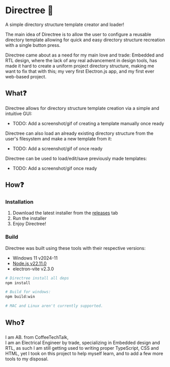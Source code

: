 # Directree 🌳

A simple directory structure template creator and loader!

The main idea of Directree is to allow the user to configure a reusable directory template allowing for quick and easy directory structure recreation with a single button press.

Directree came about as a need for my main love and trade: Embedded and RTL design, where the lack of any real advancement in design tools, has made it hard to create a uniform project directory structure, making me want to fix that with this; my very first Electron.js app, and my first ever web-based project.

## What❓

Directree allows for directory structure template creation via a simple and intuitive GUI:

- TODO: Add a screenshot/gif of creating a template manually once ready

Directree can also load an already existing directory structure from the user's filesystem and make a new template from it:

- TODO: Add a screenshot/gif of once ready

Directree can be used to load/edit/save previously made templates:

- TODO: Add a screenshot/gif once ready

## How❓

### Installation

1. Download the latest installer from the [releases](./releases/) tab
2. Run the installer
3. Enjoy Directree!

### Build

Directree was built using these tools with their respective versions:

- Windows 11 v2024-11
- [Node.js v22.11.0](https://nodejs.org/dist/v22.11.0/node-v22.11.0-x64.msi)
- electron-vite v2.3.0

```sh
# Directree install all deps
npm install

# Build for windows:
npm build:win

# MAC and Linux aren't currently supported.
```

## Who❓

I am AB. from CoffeeTechTalk,\
I am an Electrical Engineer by trade, specializing in Embedded design and RTL, as such I am still getting used to writing proper TypeScript, CSS and HTML, yet I took on this project to help myself learn, and to add a few more tools to my disposal.

